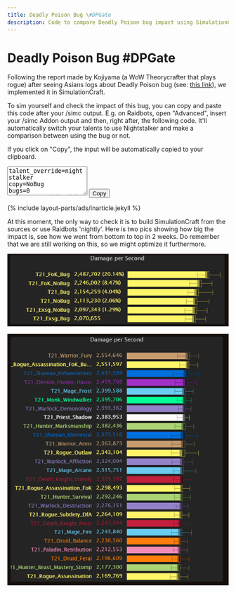 ```yaml
---
title: Deadly Poison Bug \#DPGate
description: Code to compare Deadly Poison bug impact using SimulationCraft
---
```


Deadly Poison Bug \#DPGate
==========================

Following the report made by Kojiyama (a WoW Theorycrafter that plays rogue) after seeing Asians logs about Deadly Poison bug (see: [this link](https://github.com/Ravenholdt-TC/Rogue/issues/81)), we implemented it in SimulationCraft.

To sim yourself and check the impact of this bug, you can copy and paste this code after your /simc output. E.g. on Raidbots, open "Advanced", insert your /simc Addon output and then, right after, the following code.
It'll automatically switch your talents to use Nightstalker and make a comparison between using the bug or not.

If you click on "Copy", the input will be automatically copied to your clipboard.
<p class="copybox">
  <textarea id="fokstring" class="form-control" rows="4" readonly>
talent_override=nightstalker
copy=NoBug
bugs=0
talent_override=nightstalker
  </textarea>
  <button class="btn btn-default" onclick="window.herodamage.copyToClipboard('fokstring');">Copy</button>
</p>

{% include layout-parts/ads/inarticle.jekyll %}

At this moment, the only way to check it is to build SimulationCraft from the sources or use Raidbots 'nightly'.
Here is two pics showing how big the impact is, see how we went from bottom to top in 2 weeks. Do remember that we are still working on this, so we might optimize it furthermore.

![Assassination buildswith and without the bug](/assets/wow/img/rogue/dpgate/assassination.png "Assassination buildswith and without the bug")

![Assassination in stacked chart with and without the bug](/assets/wow/img/rogue/dpgate/stacked.png "Assassination in stacked chart with and without the bug")

